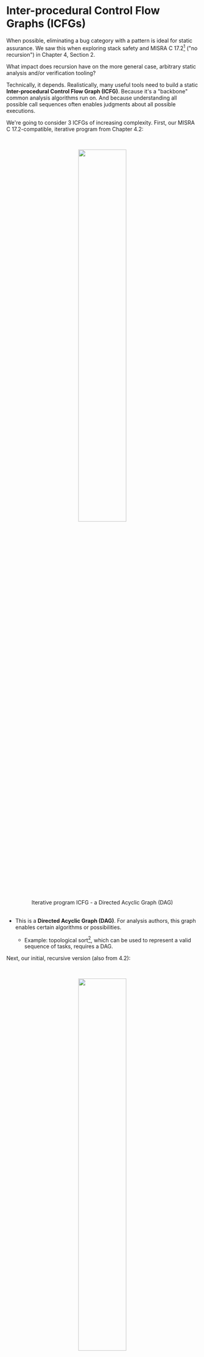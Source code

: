 <meta name="title" content="High Assurance Rust">
<meta name="description" content="Developing Secure and Robust Software">
<meta property="og:title" content="High Assurance Rust">
<meta property="og:description" content="Developing Secure and Robust Software">
<meta property="og:type" content="article">
<meta property="og:url" content="https://highassurance.rs/">
<meta property="og:image" content="https://highassurance.rs/img/har_logo_social.png">
<meta name="twitter:title" content="High Assurance Rust">
<meta name="twitter:description" content="Developing Secure and Robust Software">
<meta name="twitter:url" content="https://highassurance.rs/">
<meta name="twitter:card" content="summary_large_image">
<meta name="twitter:image" content="https://highassurance.rs/img/har_logo_social.png">


# Inter-procedural Control Flow Graphs (ICFGs)

When possible, eliminating a bug category with a pattern is ideal for static assurance.
We saw this when exploring stack safety and MISRA C 17.2[^MISRA_2012] ("no recursion") in Chapter 4, Section 2.

What impact does recursion have on the more general case, arbitrary static analysis and/or verification tooling?

Technically, it depends.
Realistically, many useful tools need to build a static **Inter-procedural Control Flow Graph (ICFG)**.
Because it's a "backbone" common analysis algorithms run on.
And because understanding all possible call sequences often enables judgments about all possible executions.

We're going to consider 3 ICFGs of increasing complexity.
First, our MISRA C 17.2-compatible, iterative program from Chapter 4.2:

</br>
<p align="center">
  <img width="50%" src="icfg_iter.svg">
  <figure>
  <figcaption><center>Iterative program ICFG - a Directed Acyclic Graph (DAG)</center></figcaption><br>
  </figure>
</p>

* This is a **Directed Acyclic Graph (DAG)**. For analysis authors, this graph enables certain algorithms or possibilities.

    * Example: topological sort[^TopSort], which can be used to represent a valid sequence of tasks, requires a DAG.

Next, our initial, recursive version (also from 4.2):

</br>
<p align="center">
  <img width="50%" src="icfg_rec.svg">
  <figure>
  <figcaption><center>Recursive program ICFG - a Directed Graph (DG)</center></figcaption><br>
  </figure>
</p>


* This is a **Directed Graph (DG)**. For some analysis authors, a problem just got harder. They may be forced to over-approximate (allow false positives) or relax guarantees (weaker analysis).

    * Example: static calculation of a program's worst case stack utilization.

There's also mutual recursion, where two or more functions call each other.
Let's just consider it an even less desirable variation of the prior recursive version:

</br>
<p align="center">
  <img width="50%" src="icfg_mut_rec.svg">
  <figure>
  <figcaption><center>Mutually recursive program ICFG - a Directed Graph (DG) variation.</center></figcaption><br>
  </figure>
</p>

A DAG vs DG comparison is intentionally vague, we can't really make any claims about static analyzers as a whole - there probably exist thousands of static analyzers serving hundreds of use cases.
But it helps build an intuition.
Imagine writing logic to traverse these graphs - a DAG avoids edge cases.

## Takeaway

Recursion isn't only a problem for runtime memory exhaustion.
It impacts a program's Inter-procedural Control Flow Graph (ICFG), generally hindering static analysis.

[^MISRA_2012]: *MISRA C: 2012 Guidelines for the use of the C language in critical systems (3rd edition)*. MISRA (2019).

[^TopSort]: [*Topological sorting*](https://en.wikipedia.org/wiki/Topological_sorting). Wikipedia (Accessed 2023).
